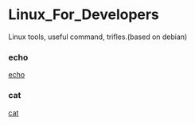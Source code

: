 # Linux_For_Developers
Linux tools, useful command, trifles.(based on debian)

### echo
[echo](https://github.com/tamim662/Linux_For_Developers/blob/master/Documentation/echo_and_cat.md#the-first-one-is-echo "echo")

### cat
[cat](https://github.com/tamim662/Linux_For_Developers/blob/master/Documentation/echo_and_cat.md#and-this-second-way-is-use--cat-combined-with-redirection "cat")



